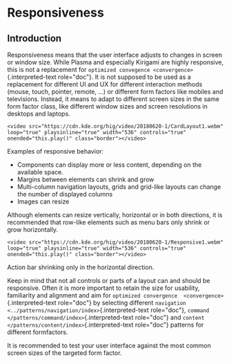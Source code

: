 Responsiveness
==============

Introduction
------------

Responsiveness means that the user interface adjusts to changes in
screen or window size. While Plasma and especially Kirigami are highly
responsive, this is not a replacement for
`optimized convegence <convergence>`{.interpreted-text role="doc"}. It
is not supposed to be used as a replacement for different UI and UX for
different ​interaction methods (mouse, touch, pointer, remote, \...) or
different ​form factors like mobiles and televisions. Instead, it means
to adapt to different screen sizes in the same form factor class, like
different window sizes and screen resolutions in ​desktops and laptops.

```{=html}
<video src="https://cdn.kde.org/hig/video/20180620-1/CardLayout1.webm" 
loop="true" playsinline="true" width="536" controls="true" 
onended="this.play()" class="border"></video>
```
Examples of responsive behavior:

-   Components can display more or less content, depending on the
    available space.
-   Margins between elements can shrink and grow
-   Multi-column navigation layouts, grids and grid-like layouts can
    change the number of displayed columns
-   Images can resize

Although elements can resize vertically, horizontal or in both
directions, it is recommended that row-like elements such as menu bars
only shrink or grow horizontally.

```{=html}
<video src="https://cdn.kde.org/hig/video/20180620-1/Responsive1.webm" 
loop="true" playsinline="true" width="536" controls="true" 
onended="this.play()" class="border"></video>
```
Action bar shrinking only in the horizontal direction.

Keep in mind that not all controls or parts of a layout can and should
be responsive. Often it is more important to retain the size for
usability, familiarity and alignment and aim for `optimized convergence 
<convergence>`{.interpreted-text role="doc"} by selecting different
`navigation <../patterns/navigation/index>`{.interpreted-text
role="doc"}, `command </patterns/command/index>`{.interpreted-text
role="doc"} and `content </patterns/content/index>`{.interpreted-text
role="doc"} patterns for different formfactors.

It is recommended to test your user interface against the most common
screen sizes of the targeted form factor.
